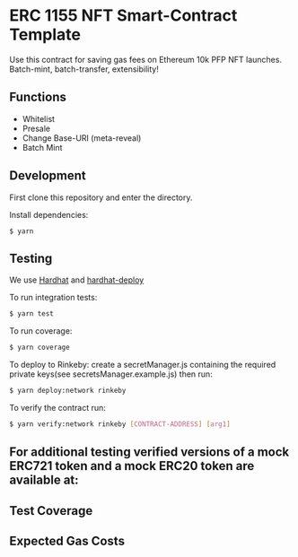 # ERC 1155 NFT Smart-Contract Template

Use this contract for saving gas fees on Ethereum 10k PFP NFT launches. Batch-mint, batch-transfer, extensibility!

## Functions

* Whitelist
* Presale
* Change Base-URI (meta-reveal)
* Batch Mint

## Development

First clone this repository and enter the directory.

Install dependencies:

```
$ yarn
```

## Testing

We use [Hardhat](https://hardhat.dev) and [hardhat-deploy](https://github.com/wighawag/hardhat-deploy)

To run integration tests:

```sh
$ yarn test
```

To run coverage:

```sh
$ yarn coverage
```

To deploy to Rinkeby:
create a secretManager.js containing the required private keys(see secretsManager.example.js) then run:

```sh
$ yarn deploy:network rinkeby
```

To verify the contract run:

```sh
$ yarn verify:network rinkeby [CONTRACT-ADDRESS] [arg1]
```

## For additional testing verified versions of a mock ERC721 token and a mock ERC20 token are available at:

## Test Coverage

## Expected Gas Costs
